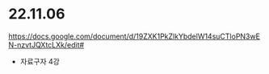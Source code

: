 # 22.11.06

https://docs.google.com/document/d/19ZXK1PkZlkYbdelW14suCTloPN3wEN-nzvtJQXtcLXk/edit#
- 자료구자 4강